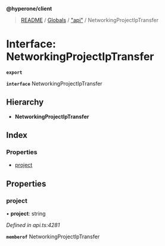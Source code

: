 **@hyperone/client**

> [README](../README.md) / [Globals](../globals.md) / ["api"](../modules/_api_.md) / NetworkingProjectIpTransfer

# Interface: NetworkingProjectIpTransfer

**`export`** 

**`interface`** NetworkingProjectIpTransfer

## Hierarchy

* **NetworkingProjectIpTransfer**

## Index

### Properties

* [project](_api_.networkingprojectiptransfer.md#project)

## Properties

### project

•  **project**: string

*Defined in api.ts:4281*

**`memberof`** NetworkingProjectIpTransfer
